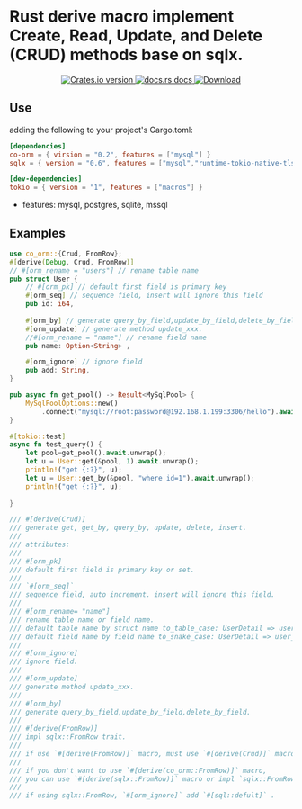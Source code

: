 # Rust derive macro implement Create, Read, Update, and Delete (CRUD) methods base on sqlx.

<div align="center">
  <!-- Version -->
  <a href="https://crates.io/crates/co-orm">
    <img src="https://img.shields.io/crates/v/co-orm.svg?style=flat-square"
    alt="Crates.io version" />
  </a>
  
  <!-- Docs -->
  <a href="https://docs.rs/co-orm">
    <img src="https://img.shields.io/badge/docs-latest-blue.svg?style=flat-square"
      alt="docs.rs docs" />
  </a>
  <!-- Downloads -->
  <a href="https://crates.io/crates/co-orm">
    <img src="https://img.shields.io/crates/d/co-orm.svg?style=flat-square"
      alt="Download" />
  </a>
</div>

## Use
 adding the following to your project's Cargo.toml:
 ```toml
[dependencies]
co-orm = { virsion = "0.2", features = ["mysql"] }
sqlx = { version = "0.6", features = ["mysql","runtime-tokio-native-tls"] }

[dev-dependencies]
tokio = { version = "1", features = ["macros"] }

 ```
 
 * features: mysql, postgres, sqlite, mssql

## Examples
```rust
use co_orm::{Crud, FromRow};
#[derive(Debug, Crud, FromRow)]
// #[orm_rename = "users"] // rename table name
pub struct User {
    // #[orm_pk] // default first field is primary key
    #[orm_seq] // sequence field, insert will ignore this field
    pub id: i64,
    
    #[orm_by] // generate query_by_field,update_by_field,delete_by_field
    #[orm_update] // generate method update_xxx. 
    //#[orm_rename = "name"] // rename field name
    pub name: Option<String> ,

    #[orm_ignore] // ignore field
    pub add: String,
}

pub async fn get_pool() -> Result<MySqlPool> {
    MySqlPoolOptions::new()
        .connect("mysql://root:password@192.168.1.199:3306/hello").await
}

#[tokio::test]
async fn test_query() {
    let pool=get_pool().await.unwrap();
    let u = User::get(&pool, 1).await.unwrap();
    println!("get {:?}", u);
    let u = User::get_by(&pool, "where id=1").await.unwrap();
    println!("get {:?}", u);
    
}

```

``` rust
/// #[derive(Crud)]
/// generate get, get_by, query_by, update, delete, insert.
/// 
/// attributes:
/// 
/// #[orm_pk]
/// default first field is primary key or set.
/// 
/// `#[orm_seq]`
/// sequence field, auto increment. insert will ignore this field.
/// 
/// #[orm_rename= "name"]
/// rename table name or field name.
/// default table name by struct name to_table_case: UserDetail => user_details.
/// default field name by field name to_snake_case: UserDetail => user_detail.
/// 
/// #[orm_ignore]
/// ignore field.
/// 
/// #[orm_update]
/// generate method update_xxx. 
/// 
/// #[orm_by]
/// generate query_by_field,update_by_field,delete_by_field.
///
/// #[derive(FromRow)]
/// impl sqlx::FromRow trait.
/// 
/// if use `#[derive(FromRow)]` macro, must use `#[derive(Crud)]` macro.
/// 
/// if you don't want to use `#[derive(co_orm::FromRow)]` macro, 
/// you can use `#[derive(sqlx::FromRow)]` macro or impl `sqlx::FromRow` trait.
/// 
/// if using sqlx::FromRow, `#[orm_ignore]` add `#[sql::defult]` .


```
